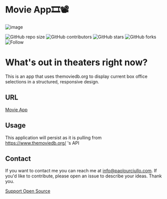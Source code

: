 # Movie App🎞📽

![image](https://user-images.githubusercontent.com/67667160/123634499-82b1b180-d7e8-11eb-9683-fa1c8dbcde84.png)





![GitHub repo size](https://img.shields.io/github/repo-size/paolourciullo/movieapp)
![GitHub contributors](https://img.shields.io/github/contributors/paolourciullo/movieapp)
![GitHub stars](https://img.shields.io/github/stars/paolourciullo/movieapp?style=social)
![GitHub forks](https://img.shields.io/github/forks/paolourciullo/movieapp?style=social)
![Follow](https://img.shields.io/twitter/follow/paolo__init__?style=social)



# What's out in theaters right now?

This is an app that uses themoviedb.org to display current box office selections in a structured, responsive design.


## URL
[Movie App](https://paolourciullo.github.io/movieapp/)




## Usage
This application will persist as it is pulling from https://www.themoviedb.org/ 's API

## Contact

If you want to contact me you can reach me at <info@paolourciullo.com>.  If you'd like to contribute, please open an issue to describe your ideas.  Thank you.  

[Support Open Source](https://opensource.org/civicrm/contribute/transact?reset=1&id=2)

